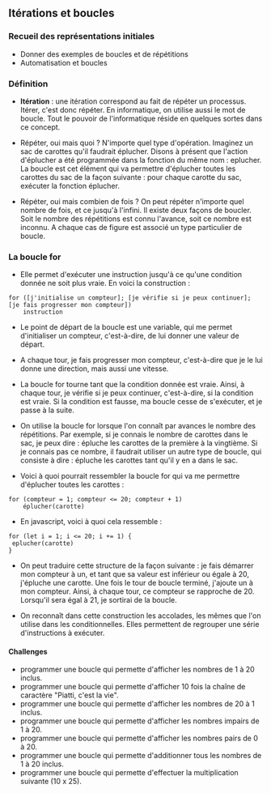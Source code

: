 ## Itérations et boucles

### Recueil des représentations initiales

- Donner des exemples de boucles et de répétitions
- Automatisation et boucles

### Définition

- **Itération** : une itération correspond au fait de répéter un processus. Itérer, c'est donc répéter. En informatique, on utilise aussi le mot de boucle. Tout le pouvoir de l'informatique réside en quelques sortes dans ce concept.

- Répéter, oui mais quoi ? N'importe quel type d'opération. Imaginez un sac de carottes qu'il faudrait éplucher. Disons à présent que l'action d'éplucher a été programmée dans la fonction du même nom : eplucher. La boucle est cet élément qui va permettre d'éplucher toutes les carottes du sac de la façon suivante : pour chaque carotte du sac, exécuter la fonction éplucher.

- Répéter, oui mais combien de fois ? On peut répéter n'importe quel nombre de fois, et ce jusqu'à l'infini. Il existe deux façons de boucler. Soit le nombre des répétitions est connu l'avance, soit ce nombre est inconnu. A chaque cas de figure est associé un type particulier de boucle.

### La boucle for

- Elle permet d'exécuter une instruction jusqu'à ce qu'une condition donnée ne soit plus vraie. En voici la construction :

```
for ([j'initialise un compteur]; [je vérifie si je peux continuer]; [je fais progresser mon compteur])
    instruction
```

- Le point de départ de la boucle est une variable, qui me permet d'initialiser un compteur, c'est-à-dire, de lui donner une valeur de départ.

- A chaque tour, je fais progresser mon compteur, c'est-à-dire que je le lui donne une direction, mais aussi une vitesse.

- La boucle for tourne tant que la condition donnée est vraie. Ainsi, à chaque tour, je vérifie si je peux continuer, c'est-à-dire, si la condition est vraie. Si la condition est fausse, ma boucle cesse de s'exécuter, et je passe à la suite.

- On utilise la boucle for lorsque l'on connaît par avances le nombre des répétitions. Par exemple, si je connais le nombre de carottes dans le sac, je peux dire : épluche les carottes de la première à la vingtième. Si je connais pas ce nombre, il faudrait utiliser un autre type de boucle, qui consiste à dire : épluche les carottes tant qu'il y en a dans le sac.

- Voici à quoi pourrait ressembler la boucle for qui va me permettre d'éplucher toutes les carottes :

```
for (compteur = 1; compteur <= 20; compteur + 1)
    éplucher(carotte)
```

- En javascript, voici à quoi cela ressemble :

```
for (let i = 1; i <= 20; i += 1) {
 eplucher(carotte)
}
```

- On peut traduire cette structure de la façon suivante : je fais démarrer mon compteur à un, et tant que sa valeur est inférieur ou égale à 20, j'épluche une carotte. Une fois le tour de boucle terminé, j'ajoute un à mon compteur. Ainsi, à chaque tour, ce compteur se rapproche de 20. Lorsqu'il sera égal à 21, je sortirai de la boucle.

- On reconnaît dans cette construction les accolades, les mêmes que l'on utilise dans les conditionnelles. Elles permettent de regrouper une série d'instructions à exécuter.

#### Challenges

- programmer une boucle qui permette d'afficher les nombres de 1 à 20 inclus.
- programmer une boucle qui permette d'afficher 10 fois la chaîne de caractère "Piatti, c'est la vie".
- programmer une boucle qui permette d'afficher les nombres de 20 à 1 inclus.
- programmer une boucle qui permette d'afficher les nombres impairs de 1 à 20.
- programmer une boucle qui permette d'afficher les nombres pairs de 0 à 20.
- programmer une boucle qui permette d'additionner tous les nombres de 1 à 20 inclus.
- programmer une boucle qui permette d'effectuer la multiplication suivante (10 x 25).
